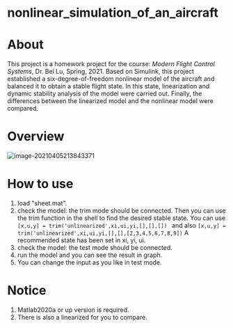 # nonlinear_simulation_of_an_aircraft

# About

This project is a homework project for the course: *Modern Flight Control Systems*, Dr. Bei Lu, Spring, 2021. Based on Simulink, this project established a six-degree-of-freedom nonlinear model of the aircraft and balanced it to obtain a stable flight state. In this state, linearization and dynamic stability analysis of the model were carried out. Finally, the differences between the linearized model and the nonlinear model were compared.

# Overview

![image-20210405213843371](https://gitee.com/lyndon-wong/blogimg/raw/master/image-20210405213843371.png)

# How to use

1. load "sheet.mat".
2. check the model: the trim mode should be connected. Then you can use the trim function in the shell to find the desired stable state. You can use
```[x,u,y] = trim('unlinearized',xi,ui,yi,[],[],[]) ```
and also
```[x,u,y] = trim('unlinearized',xi,ui,yi,[],[],[2,3,4,5,6,7,8,9])```
A recommended state has been set in xi, yi, ui.
3. check the model: the test mode should be connected.
4. run the model and you can see the result in graph.
5. You can change the input as you like in test mode.

# Notice

1. Matlab2020a or up version is required.
2. There is also a linearized for you to compare.

